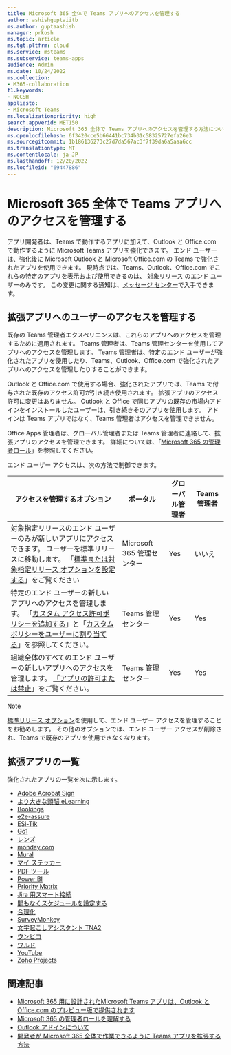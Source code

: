 ```yaml
---
title: Microsoft 365 全体で Teams アプリへのアクセスを管理する
author: ashishguptaiitb
ms.author: guptaashish
manager: prkosh
ms.topic: article
ms.tgt.pltfrm: cloud
ms.service: msteams
ms.subservice: teams-apps
audience: Admin
ms.date: 10/24/2022
ms.collection:
- M365-collaboration
f1.keywords:
- NOCSH
appliesto:
- Microsoft Teams
ms.localizationpriority: high
search.appverid: MET150
description: Microsoft 365 全体で Teams アプリへのアクセスを管理する方法について説明します。
ms.openlocfilehash: 6f3420cce5b66441bc734b31c58325727efa26e3
ms.sourcegitcommit: 1b186136273c27d7da567ac3f7f39da6a5aaa6cc
ms.translationtype: MT
ms.contentlocale: ja-JP
ms.lasthandoff: 12/20/2022
ms.locfileid: "69447886"
---
```

# <a name="manage-access-to-teams-apps-across-microsoft-365"></a>Microsoft 365 全体で Teams アプリへのアクセスを管理する

アプリ開発者は、Teams で動作するアプリに加えて、Outlook と Office.com で動作するように Microsoft Teams アプリを強化できます。 エンド ユーザーは、強化後に Microsoft Outlook と Microsoft Office.com の Teams で強化されたアプリを使用できます。 現時点では、Teams、Outlook、Office.com でこれらの特定のアプリを表示および使用できるのは、 [対象リリース](/microsoft-365/admin/manage/release-options-in-office-365?view=o365-worldwide&preserve-view=true) のエンド ユーザーのみです。 この変更に関する通知は、[メッセージ センター](https://admin.microsoft.com/AdminPortal/Home#/MessageCenter/:/messages/MC334280)で入手できます。

## <a name="manage-users-access-to-the-enhanced-apps"></a>拡張アプリへのユーザーのアクセスを管理する

既存の Teams 管理者エクスペリエンスは、これらのアプリへのアクセスを管理するために適用されます。 Teams 管理者は、Teams 管理センターを使用してアプリへのアクセスを管理します。 Teams 管理者は、特定のエンド ユーザーが強化されたアプリを使用したり、Teams、Outlook、Office.com で強化されたアプリへのアクセスを管理したりすることができます。

Outlook と Office.com で使用する場合、強化されたアプリでは、Teams で付与された既存のアクセス許可が引き続き使用されます。 拡張アプリのアクセス許可に変更はありません。 Outlook と Office で同じアプリの既存の市場内アドインをインストールしたユーザーは、引き続きそのアプリを使用します。 アドインは Teams アプリではなく、Teams 管理者はアクセスを管理できません。

Office Apps 管理者は、グローバル管理者または Teams 管理者に連絡して、拡張アプリのアクセスを管理できます。 詳細については、「[Microsoft 365 の管理者ロール](/microsoft-365/admin/add-users/about-admin-roles?view=o365-worldwide&preserve-view=true)」を参照してください。

エンド ユーザー アクセスは、次の方法で制御できます。

| アクセスを管理するオプション |ポータル|グローバル管理者|Teams 管理者|
|--|---|---|--|
| 対象指定リリースのエンド ユーザーのみが新しいアプリにアクセスできます。 ユーザーを標準リリースに移動します。 「[標準または対象指定リリース オプションを設定する](/microsoft-365/admin/manage/release-options-in-office-365?view=o365-worldwide&preserve-view=true)」をご覧ください | Microsoft 365 管理センター | Yes | いいえ |
| 特定のエンド ユーザーの新しいアプリへのアクセスを管理します。 「[カスタム アクセス許可ポリシーを追加する](teams-app-permission-policies.md#create-an-app-permission-policy)」と「[カスタム ポリシーをユーザーに割り当てる](policy-assignment-overview.md)」を参照してください。 | Teams 管理センター | Yes | Yes |
| 組織全体のすべてのエンド ユーザーの新しいアプリへのアクセスを管理します。 [「アプリの許可または禁止](manage-apps.md#allow-and-block-apps)」をご覧ください。 | Teams 管理センター | Yes | Yes |

> [!NOTE]
> [標準リリース オプション](/microsoft-365/admin/manage/release-options-in-office-365?view=o365-worldwide&preserve-view=true)を使用して、エンド ユーザー アクセスを管理することをお勧めします。 その他のオプションでは、エンド ユーザー アクセスが削除され、Teams で既存のアプリを使用できなくなります。

## <a name="list-of-enhanced-apps"></a>拡張アプリの一覧

強化されたアプリの一覧を次に示します。

* [Adobe Acrobat Sign](https://teams.microsoft.com/l/app/0f56a9d1-f502-40f9-a9e8-816d7adbb68b)
* [より大きな頭脳 eLearning](https://teams.microsoft.com/l/app/12345514-afee-abcd-acde-c5b34109abcd)
* [Bookings](https://teams.microsoft.com/l/app/4c4ec2e8-4a2c-4bce-8d8f-00fc664a4e5b)
* [e2e-assure](https://teams.microsoft.com/l/app/8bdf3437-e038-4a93-abdc-00461630f6c3)
* [ESi-Tik](https://teams.microsoft.com/l/app/fe9627db-f23e-42b1-b454-d4d1ca5af33e)
* [Go1](https://teams.microsoft.com/l/app/c859de61-8a6b-42e6-ba88-f639df33bc72)
* [レンズ](https://teams.microsoft.com/l/app/cfaeb687-adc7-4e36-a847-39bb35bfb631)
* [monday.com](https://teams.microsoft.com/l/app/eab2d3ce-6d6a-4415-abc4-5f40a8317b1f)
* [Mural](https://teams.microsoft.com/l/app/c738b607-88dd-4f16-aefe-6a824c65d25d)
* [マイ ステッカー](https://teams.microsoft.com/l/app/46fae4d0-faf5-11e9-80f3-53ad33b77bce)
* [PDF ツール](https://teams.microsoft.com/l/app/ca4b5141-5c46-47bc-a05e-2733d9bd69aa)
* [Power BI](https://teams.microsoft.com/l/app/1c4340de-2a85-40e5-8eb0-4f295368978b)
* [Priority Matrix](https://teams.microsoft.com/l/app/5be2b320-a5b7-4221-893c-dee506e4e365)
* [Jira 用スマート接続](https://teams.microsoft.com/l/app/6402de97-ce33-4386-bf28-b37e9e139c09)
* [間もなくスケジュールを設定する](https://teams.microsoft.com/l/app/bf280b0d-b87d-4158-9f2a-70b63674cd27)
* [合理化](https://teams.microsoft.com/l/app/aa6e7fb6-34ac-4947-9c13-3565c66e368b)
* [SurveyMonkey](https://teams.microsoft.com/l/app/0fd925a0-357f-4d25-8456-b3022aaa41a9)
* [文字起こしアシスタント TNA2](https://teams.microsoft.com/l/app/32c31ccd-b878-470e-9259-98c079ae5528)
* [ウンビコ](https://teams.microsoft.com/l/app/23fc1de6-dda0-4043-9ebb-a555e845843d)
* [ワルド](https://teams.microsoft.com/l/app/1d041f16-ab49-4627-bfda-6b60ad2cab6a)
* [YouTube](https://teams.microsoft.com/l/app/com.microsoft.teamspace.tab.youtube)
* [Zoho Projects](https://teams.microsoft.com/l/app/4a39aea9-8537-4c2f-b66d-ca364eb3b80d)

## <a name="related-articles"></a>関連記事

* [Microsoft 365 用に設計されたMicrosoft Teams アプリは、Outlook と Office.com のプレビュー版で提供されます](https://techcommunity.microsoft.com/t5/microsoft-365-blog/microsoft-teams-apps-designed-for-microsoft-365-coming-in/ba-p/3269538)
* [Microsoft 365 の管理者ロールを理解する](/microsoft-365/admin/add-users/about-admin-roles?view=o365-worldwide&preserve-view=true)  
* [Outlook アドインについて](/office/dev/add-ins/outlook/outlook-add-ins-overview)
* [開発者が Microsoft 365 全体で作業できるように Teams アプリを拡張する方法](/microsoftteams/platform/m365-apps/overview)
